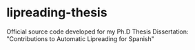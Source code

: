 # lipreading-thesis
Official source code developed for my Ph.D Thesis Dissertation: "Contributions to Automatic Lipreading for Spanish"
